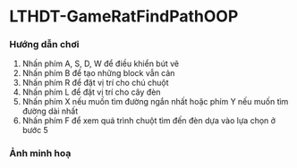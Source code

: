 # LTHDT-GameRatFindPathOOP
### Hướng dẫn chơi
1. Nhấn phím A, S, D, W để điều khiển bút vẽ
2. Nhấn phím B để tạo những block vẫn cản
3. Nhấn phím R để đặt vị trí cho chú chuột
4. Nhấn phím L để đặt vị trí cho cây đèn
5. Nhấn phím X nếu muốn tìm đường ngắn nhất hoặc phím Y nếu muốn tìm đường dài nhất
6. Nhấn phím F để xem quá trình chuột tìm đến đèn dựa vào lựa chọn ở bước 5
### Ảnh minh hoạ

